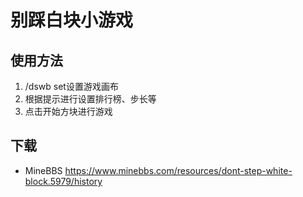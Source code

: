 # 别踩白块小游戏
## 使用方法
1. /dswb set设置游戏画布
2. 根据提示进行设置排行榜、步长等
3. 点击开始方块进行游戏
## 下载
- MineBBS https://www.minebbs.com/resources/dont-step-white-block.5979/history
